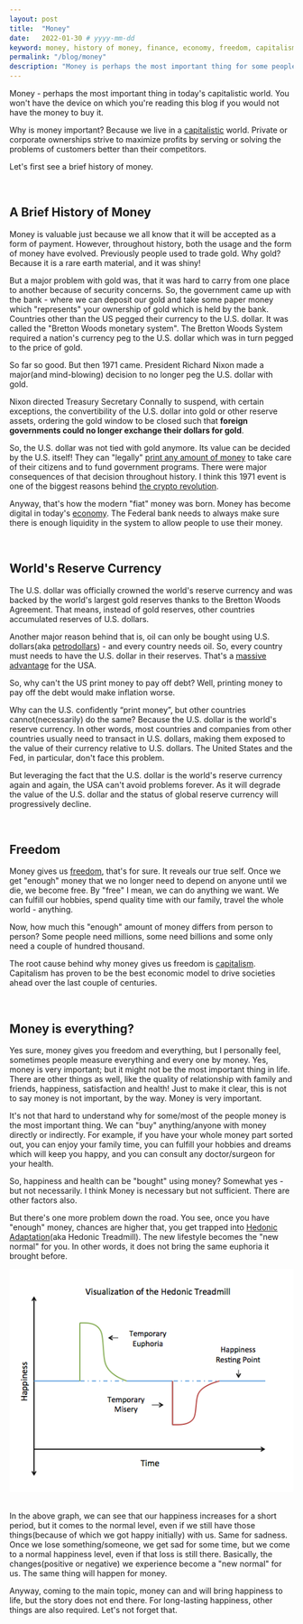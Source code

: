 ```yaml
---
layout: post
title:  "Money"
date:   2022-01-30 # yyyy-mm-dd
keyword: money, history of money, finance, economy, freedom, capitalism, independence  
permalink: "/blog/money"
description: "Money is perhaps the most important thing for some people in today's capitalistic world. Let's explore a brief history of money, the freedom it brings, and why it should not be the number 1 priority of one's life."
---
```


Money - perhaps the most important thing in today's capitalistic world. You won't have the device on which you're reading this blog if you would not have the money to buy it.

Why is money important? Because we live in a <a href="https://prashantkikani.com/blog/capitalism" target="_blank">capitalistic</a> world. Private or corporate ownerships strive to maximize profits by serving or solving the problems of customers better than their competitors.   

Let's first see a brief history of money.

<br/>

## A Brief History of Money

Money is valuable just because we all know that it will be accepted as a form of payment. However, throughout history, both the usage and the form of money have evolved. Previously people used to trade gold. Why gold? Because it is a rare earth material, and it was shiny!

But a major problem with gold was, that it was hard to carry from one place to another because of security concerns. So, the government came up with the bank - where we can deposit our gold and take some paper money which "represents" your ownership of gold which is held by the bank. Countries other than the US pegged their currency to the U.S. dollar. It was called the "Bretton Woods monetary system". The Bretton Woods System required a nation's currency peg to the U.S. dollar which was in turn pegged to the price of gold.

So far so good. But then 1971 came. President Richard Nixon made a major(and mind-blowing) decision to no longer peg the U.S. dollar with gold.

Nixon directed Treasury Secretary Connally to suspend, with certain exceptions, the convertibility of the U.S. dollar into gold or other reserve assets, ordering the gold window to be closed such that <b>foreign governments could no longer exchange their dollars for gold</b>.

So, the U.S. dollar was not tied with gold anymore. Its value can be decided by the U.S. itself! They can "legally" <a href="https://prashantkikani.com/blog/inflation" target="_blank">print any amount of money</a> to take care of their citizens and to fund government programs. There were major consequences of that decision throughout history. I think this 1971 event is one of the biggest reasons behind <a href="https://prashantkikani.com/blog/crypto-is-inevitable" target="_blank">the crypto revolution</a>. 

Anyway, that's how the modern "fiat" money was born. Money has become digital in today's <a href="https://prashantkikani.com/blog/economy-and-finance" target="_blank">economy</a>. The Federal bank needs to always make sure there is enough liquidity in the system to allow people to use their money.  

<br/>

## World's Reserve Currency

The U.S. dollar was officially crowned the world's reserve currency and was backed by the world's largest gold reserves thanks to the Bretton Woods Agreement. That means, instead of gold reserves, other countries accumulated reserves of U.S. dollars. 

Another major reason behind that is, oil can only be bought using U.S. dollars(aka <a href="https://www.investopedia.com/terms/p/petrodollars.asp" target="_blank">petrodollars</a>) - and every country needs oil. So, every country must needs to have the U.S. dollar in their reserves. That's a <a href="https://www.investopedia.com/articles/forex/072915/how-petrodollars-affect-us-dollar.asp" target="_blank">massive advantage</a> for the USA.

So, why can't the US print money to pay off debt? Well, printing money to pay off the debt would make inflation worse.

Why can the U.S. confidently “print money”, but other countries cannot(necessarily) do the same? Because the U.S. dollar is the world's reserve currency. In other words, most countries and companies from other countries usually need to transact in U.S. dollars, making them exposed to the value of their currency relative to U.S. dollars. The United States and the Fed, in particular, don't face this problem.

But leveraging the fact that the U.S. dollar is the world's reserve currency again and again, the USA can't avoid problems forever. As it will degrade the value of the U.S. dollar and the status of global reserve currency will progressively decline.

<br/>

## Freedom

Money gives us <a href="https://prashantkikani.com/blog/freedom" target="_blank">freedom</a>, that's for sure. It reveals our true self. Once we get "enough" money that we no longer need to depend on anyone until we die, we become free. By "free" I mean, we can do anything we want. We can fulfill our hobbies, spend quality time with our family, travel the whole world - anything.      

Now, how much this "enough" amount of money differs from person to person? Some people need millions, some need billions and some only need a couple of hundred thousand.

The root cause behind why money gives us freedom is <a href="https://prashantkikani.com/blog/capitalism" target="_blank">capitalism</a>. Capitalism has proven to be the best economic model to drive societies ahead over the last couple of centuries.   

<br/>

## Money is everything?

Yes sure, money gives you freedom and everything, but I personally feel, sometimes people measure everything and every one by money. Yes, money is very important; but it might not be the most important thing in life. There are other things as well, like the quality of relationship with family and friends, happiness, satisfaction and health! Just to make it clear, this is not to say money is not important, by the way. Money is very important.

It's not that hard to understand why for some/most of the people money is the most important thing. We can "buy" anything/anyone with money directly or indirectly. For example, if you have your whole money part sorted out, you can enjoy your family time, you can fulfill your hobbies and dreams which will keep you happy, and you can consult any doctor/surgeon for your health.

So, happiness and health can be "bought" using money? Somewhat yes - but not necessarily. I think Money is necessary but not sufficient. There are other factors also.

But there's one more problem down the road. You see, once you have "enough" money, chances are higher that, you get trapped into <a href="https://en.wikipedia.org/wiki/Hedonic_treadmill" target="_blank">Hedonic Adaptation</a>(aka Hedonic Treadmill). The new lifestyle becomes the "new normal" for you. In other words, it does not bring the same euphoria it brought before. 

<center><img src="../assets/hedonic_adaptation.png"/></center>
<br/>

In the above graph, we can see that our happiness increases for a short period, but it comes to the normal level, even if we still have those things(because of which we got happy initially) with us. Same for sadness. Once we lose something/someone, we get sad for some time, but we come to a normal happiness level, even if that loss is still there. Basically, the changes(positive or negative) we experience become a "new normal" for us. The same thing will happen for money.

Anyway, coming to the main topic, money can and will bring happiness to life, but the story does not end there. For long-lasting happiness, other things are also required. Let's not forget that.
















